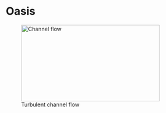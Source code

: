 Oasis
=====
<p align="center">
  <figure>
    <img src="https://raw.github.com/wiki/mikaem/oasis/figs/channel3D.gif" width="360" height="200" alt="Channel flow"/>
    <figcaption width="360"> Turbulent channel flow </figcaption>
  </figure>
</p>
